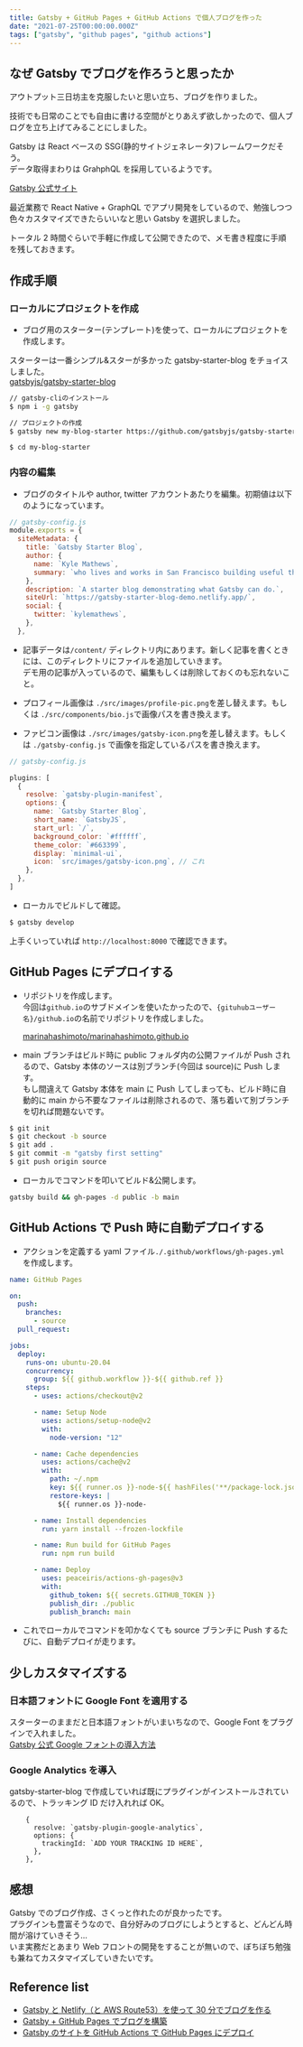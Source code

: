 ```yaml
---
title: Gatsby + GitHub Pages + GitHub Actions で個人ブログを作った
date: "2021-07-25T00:00:00.000Z"
tags: ["gatsby", "github pages", "github actions"]
---
```


## なぜ Gatsby でブログを作ろうと思ったか

アウトプット三日坊主を克服したいと思い立ち、ブログを作りました。

技術でも日常のことでも自由に書ける空間がとりあえず欲しかったので、個人ブログを立ち上げてみることにしました。

Gatsby は React ベースの SSG(静的サイトジェネレータ)フレームワークだそう。  
データ取得まわりは GrahphQL を採用しているようです。

[Gatsby 公式サイト](https://www.gatsbyjs.com/)

最近業務で React Native + GraphQL でアプリ開発をしているので、勉強しつつ色々カスタマイズできたらいいなと思い Gatsby を選択しました。

トータル 2 時間ぐらいで手軽に作成して公開できたので、メモ書き程度に手順を残しておきます。

## 作成手順

### ローカルにプロジェクトを作成

- ブログ用のスターター(テンプレート)を使って、ローカルにプロジェクトを作成します。

スターターは一番シンプル&スターが多かった gatsby-starter-blog をチョイスしました。  
[gatsbyjs/gatsby-starter-blog](https://github.com/gatsbyjs/gatsby-starter-blog)

```bash
// gatsby-cliのインストール
$ npm i -g gatsby

// プロジェクトの作成
$ gatsby new my-blog-starter https://github.com/gatsbyjs/gatsby-starter-blog

$ cd my-blog-starter
```

### 内容の編集

- ブログのタイトルや author, twitter アカウントあたりを編集。初期値は以下のようになっています。

```js
// gatsby-config.js
module.exports = {
  siteMetadata: {
    title: `Gatsby Starter Blog`,
    author: {
      name: `Kyle Mathews`,
      summary: `who lives and works in San Francisco building useful things.`,
    },
    description: `A starter blog demonstrating what Gatsby can do.`,
    siteUrl: `https://gatsby-starter-blog-demo.netlify.app/`,
    social: {
      twitter: `kylemathews`,
    },
  },
```

- 記事データは`/content/` ディレクトリ内にあります。新しく記事を書くときには、このディレクトリにファイルを追加していきます。  
  デモ用の記事が入っているので、編集もしくは削除しておくのも忘れないこと。

- プロフィール画像は `./src/images/profile-pic.png`を差し替えます。もしくは `./src/components/bio.js`で画像パスを書き換えます。

- ファビコン画像は `./src/images/gatsby-icon.png`を差し替えます。もしくは `./gatsby-config.js` で画像を指定しているパスを書き換えます。

```js
// gatsby-config.js

plugins: [
  {
    resolve: `gatsby-plugin-manifest`,
    options: {
      name: `Gatsby Starter Blog`,
      short_name: `GatsbyJS`,
      start_url: `/`,
      background_color: `#ffffff`,
      theme_color: `#663399`,
      display: `minimal-ui`,
      icon: `src/images/gatsby-icon.png`, // これ
    },
  },
]
```

- ローカルでビルドして確認。

```bash
$ gatsby develop
```

上手くいっていれば `http://localhost:8000` で確認できます。

## GitHub Pages にデプロイする

- リポジトリを作成します。  
  今回は`github.io`のサブドメインを使いたかったので、`{gituhubユーザー名}/github.io`の名前でリポジトリを作成しました。

  [marinahashimoto/marinahashimoto.github.io](https://github.com/marinahashimoto/marinahashimoto.github.io)

- main ブランチはビルド時に public フォルダ内の公開ファイルが Push されるので、Gatsby 本体のソースは別ブランチ(今回は source)に Push します。  
  もし間違えて Gatsby 本体を main に Push してしまっても、ビルド時に自動的に main から不要なファイルは削除されるので、落ち着いて別ブランチを切れば問題ないです。

```bash
$ git init
$ git checkout -b source
$ git add .
$ git commit -m "gatsby first setting"
$ git push origin source
```

- ローカルでコマンドを叩いてビルド&公開します。

```bash
gatsby build && gh-pages -d public -b main
```

## GitHub Actions で Push 時に自動デプロイする

- アクションを定義する yaml ファイル`./.github/workflows/gh-pages.yml` を作成します。

```yml
name: GitHub Pages

on:
  push:
    branches:
      - source
  pull_request:

jobs:
  deploy:
    runs-on: ubuntu-20.04
    concurrency:
      group: ${{ github.workflow }}-${{ github.ref }}
    steps:
      - uses: actions/checkout@v2

      - name: Setup Node
        uses: actions/setup-node@v2
        with:
          node-version: "12"

      - name: Cache dependencies
        uses: actions/cache@v2
        with:
          path: ~/.npm
          key: ${{ runner.os }}-node-${{ hashFiles('**/package-lock.json') }}
          restore-keys: |
            ${{ runner.os }}-node-

      - name: Install dependencies
        run: yarn install --frozen-lockfile

      - name: Run build for GitHub Pages
        run: npm run build

      - name: Deploy
        uses: peaceiris/actions-gh-pages@v3
        with:
          github_token: ${{ secrets.GITHUB_TOKEN }}
          publish_dir: ./public
          publish_branch: main
```

- これでローカルでコマンドを叩かなくても source ブランチに Push するたびに、自動デプロイが走ります。

## 少しカスタマイズする

### 日本語フォントに Google Font を適用する

スターターのままだと日本語フォントがいまいちなので、Google Font をプラグインで入れました。  
[Gatsby 公式 Google フォントの導入方法](https://www.gatsbyjs.com/docs/recipes/styling-css/#using-google-fonts)

### Google Analytics を導入

gatsby-starter-blog で作成していれば既にプラグインがインストールされているので、トラッキング ID だけ入れれば OK。

```
    {
      resolve: `gatsby-plugin-google-analytics`,
      options: {
        trackingId: `ADD YOUR TRACKING ID HERE`,
      },
    },
```

## 感想

Gatsby でのブログ作成、さくっと作れたのが良かったです。  
プラグインも豊富そうなので、自分好みのブログにしようとすると、どんどん時間が溶けていきそう…  
いま実務だとあまり Web フロントの開発をすることが無いので、ぼちぼち勉強も兼ねてカスタマイズしていきたいです。

## Reference list

- [Gatsby と Netlify（と AWS Route53）を使って 30 分でブログを作る](https://zenn.dev/tossy_yukky/articles/3681a314b3f6ef86a4cf)
- [Gatsby + GitHub Pages でブログを構築](https://suzukalight.com/blog/posts/2019-06-29-hello-world)
- [Gatsby のサイトを GitHub Actions で GitHub Pages にデプロイ](https://qiita.com/peaceiris/items/2f6d83802f2aefa66f9d)
